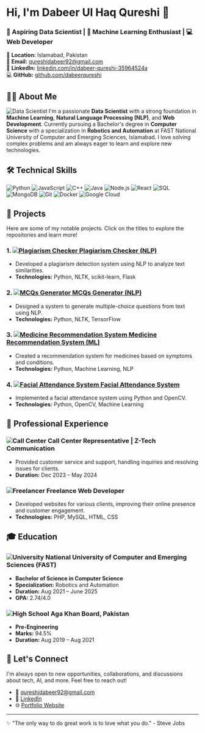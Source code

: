 # Hi, I'm Dabeer Ul Haq Qureshi 👋
### 🚀 Aspiring Data Scientist | 🧠 Machine Learning Enthusiast | 💻 Web Developer

📍 **Location:** Islamabad, Pakistan  
📧 **Email:** [qureshidabeer92@gmail.com](mailto:qureshidabeer92@gmail.com)  
💼 **LinkedIn:** [linkedin.com/in/dabeer-qureshi-35964524a](https://www.linkedin.com/in/dabeer-qureshi-35964524a/)  
💻 **GitHub:** [github.com/dabeerqureshi](https://github.com/dabeerqureshi)  

## 🧑‍💼 About Me
![Data Scientist](https://img.icons8.com/fluency/48/000000/data-scientist.png)
I'm a passionate **Data Scientist** with a strong foundation in **Machine Learning**, **Natural Language Processing (NLP)**, and **Web Development**. Currently pursuing a Bachelor's degree in **Computer Science** with a specialization in **Robotics and Automation** at FAST National University of Computer and Emerging Sciences, Islamabad. I love solving complex problems and am always eager to learn and explore new technologies.

## 🛠 Technical Skills
![Python](https://img.shields.io/badge/-Python-3776AB?logo=python&logoColor=white&style=for-the-badge)
![JavaScript](https://img.shields.io/badge/-JavaScript-F7DF1E?logo=javascript&logoColor=black&style=for-the-badge)
![C++](https://img.shields.io/badge/-C++-00599C?logo=c%2B%2B&logoColor=white&style=for-the-badge)
![Java](https://img.shields.io/badge/-Java-007396?logo=java&logoColor=white&style=for-the-badge)
![Node.js](https://img.shields.io/badge/-Node.js-339933?logo=node.js&logoColor=white&style=for-the-badge)
![React](https://img.shields.io/badge/-React-61DAFB?logo=react&logoColor=black&style=for-the-badge)
![SQL](https://img.shields.io/badge/-SQL-4479A1?logo=postgresql&logoColor=white&style=for-the-badge)
![MongoDB](https://img.shields.io/badge/-MongoDB-47A248?logo=mongodb&logoColor=white&style=for-the-badge)
![Git](https://img.shields.io/badge/-Git-F05032?logo=git&logoColor=white&style=for-the-badge)
![Docker](https://img.shields.io/badge/-Docker-2496ED?logo=docker&logoColor=white&style=for-the-badge)
![Google Cloud](https://img.shields.io/badge/-Google_Cloud-4285F4?logo=google-cloud&logoColor=white&style=for-the-badge)

## 🚀 Projects
Here are some of my notable projects. Click on the titles to explore the repositories and learn more!

### 1. [![Plagiarism Checker](https://img.icons8.com/ios-filled/24/000000/code-file.png) Plagiarism Checker (NLP)](https://github.com/dabeerqureshi/plagiarism-checker)
- Developed a plagiarism detection system using NLP to analyze text similarities.
- **Technologies:** Python, NLTK, scikit-learn, Flask

### 2. [![MCQs Generator](https://img.icons8.com/ios-filled/24/000000/multiple-choice.png) MCQs Generator (NLP)](https://github.com/dabeerqureshi/mcqs-generator)
- Designed a system to generate multiple-choice questions from text using NLP.
- **Technologies:** Python, NLTK, TensorFlow

### 3. [![Medicine Recommendation System](https://img.icons8.com/ios-filled/24/000000/pills.png) Medicine Recommendation System (ML)](https://github.com/dabeerqureshi/medicine-recommendation)
- Created a recommendation system for medicines based on symptoms and conditions.
- **Technologies:** Python, Machine Learning, NLP

### 4. [![Facial Attendance System](https://img.icons8.com/ios-filled/24/000000/face-id.png) Facial Attendance System](https://github.com/dabeerqureshi/facial-attendance)
- Implemented a facial attendance system using Python and OpenCV.
- **Technologies:** Python, OpenCV, Machine Learning

## 💼 Professional Experience
### ![Call Center](https://img.icons8.com/ios-filled/24/000000/phone-office.png) Call Center Representative | Z-Tech Communication
- Provided customer service and support, handling inquiries and resolving issues for clients.
- **Duration:** Dec 2023 – May 2024

### ![Freelancer](https://img.icons8.com/ios-filled/24/000000/freelance.png) Freelance Web Developer
- Developed websites for various clients, improving their online presence and customer engagement.
- **Technologies:** PHP, MySQL, HTML, CSS

## 🎓 Education
### ![University](https://img.icons8.com/ios-filled/24/000000/graduation-cap.png) National University of Computer and Emerging Sciences (FAST)
- **Bachelor of Science in Computer Science**
- **Specialization:** Robotics and Automation
- **Duration:** Aug 2021 – June 2025
- **GPA:** 2.74/4.0

### ![High School](https://img.icons8.com/ios-filled/24/000000/school.png) Aga Khan Board, Pakistan
- **Pre-Engineering**
- **Marks:** 94.5%
- **Duration:** Aug 2019 – Aug 2021

## 🤝 Let's Connect
I'm always open to new opportunities, collaborations, and discussions about tech, AI, and more. Feel free to reach out!

- 📧 [qureshidabeer92@gmail.com](mailto:qureshidabeer92@gmail.com)
- 💼 [LinkedIn](https://www.linkedin.com/in/dabeer-qureshi-35964524a/)
- 🌐 [Portfolio Website](#) <!-- You can add your portfolio link here -->

---
✨ "The only way to do great work is to love what you do." - Steve Jobs
